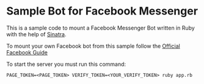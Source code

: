 # Sample Bot for Facebook Messenger

This is a sample code to mount a Facebook Messenger Bot written in Ruby with the help of [Sinatra](https://github.com/sinatra/sinatra).

To mount your own Facebook bot from this sample follow the [Official Facebook Guide](https://developers.facebook.com/docs/messenger-platform/quickstart)

To start the server you must run this command:

```
PAGE_TOKEN=<PAGE_TOKEN> VERIFY_TOKEN=<YOUR_VERIFY_TOKEN> ruby app.rb
```